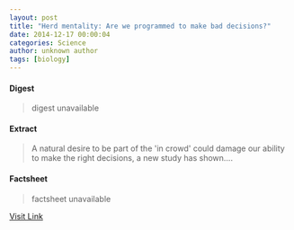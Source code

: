 ```yaml
---
layout: post
title: "Herd mentality: Are we programmed to make bad decisions?"
date: 2014-12-17 00:00:04
categories: Science
author: unknown author
tags: [biology]
---
```



#### Digest
>digest unavailable

#### Extract
>A natural desire to be part of the 'in crowd' could damage our ability to make the right decisions, a new study has shown....

#### Factsheet
>factsheet unavailable

[Visit Link](http://phys.org/news337975902.html)



